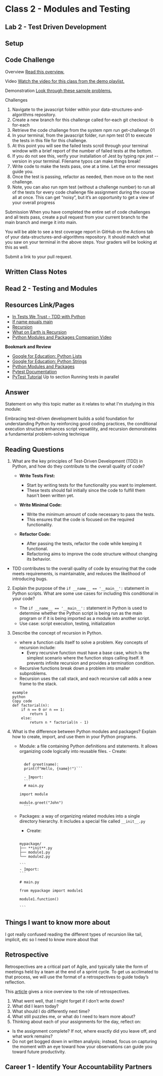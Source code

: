 # Class 2 - Modules and Testing

## Lab 2 - Test Driven Development

## Setup

## Code Challenge

Overview
[Read this overview.](https://codefellows.github.io/code-301-guide/curriculum/class-01/challenges/)

Video
[Watch the video for this class from the demo playlist.](https://www.youtube.com/playlist?list=PLVngfM2hsbi-L6G8qlWd8RyRbuTamHt3k)

Demonstration
[Look through these sample problems.](https://codefellows.github.io/code-301-guide/curriculum/class-01/challenges/DEMO.html)

Challenges

1. Navigate to the javascript folder within your data-structures-and-algorithms repository.
2. Create a new branch for this challenge called for-each
   git checkout -b for-each
3. Retrieve the code challenge from the system
   npm run get-challenge 01
4. In your terminal, from the javascript folder, run npm test 01 to execute the tests in this file for this challenge.
5. At this point you will see the failed tests scroll through your terminal window with a brief report of the number of failed tests at the bottom.
6. If you do not see this, verify your installation of Jest by typing npx jest --version in your terminal. Filename typos can make things break!
7. Write code to make the tests pass, one at a time. Let the error messages guide you.
8. Once the test is passing, refactor as needed, then move on to the next challenge.
9. Note, you can also run npm test (without a challenge number) to run all of the tests for every code challenge file assignment during the course all at once. This can get “noisy”, but it’s an opportunity to get a view of your overall progress

Submission
When you have completed the entire set of code challenges and all tests pass, create a pull request from your current branch to the main branch and merge it into main.

You will be able to see a test coverage report in GitHub on the Actions tab of your data-structures-and-algorithms repository. It should match what you saw on your terminal in the above steps. Your graders will be looking at this as well.

Submit a link to your pull request.

## Written Class Notes

## Read 2 - Testing and Modules

## Resources Link/Pages

- [In Tests We Trust - TDD with Python](https://code.likeagirl.io/in-tests-we-trust-tdd-with-python-af69f47e6932)
- [If name equals main](https://www.geeksforgeeks.org/what-does-the-if-__name__-__main__-do/)
- [Recursion](https://www.geeksforgeeks.org/recursion/)
- [What on Earth is Recursion](https://www.youtube.com/watch?v=Mv9NEXX1VHc)
- [Python Modules and Packages Companion Video](https://realpython.com/courses/python-modules-packages/)

**Bookmark and Review**

- [Google for Education: Python Lists](https://developers.google.com/edu/python/lists)
- [Google for Education: Python Strings](https://developers.google.com/edu/python/strings)
- [Python Modules and Packages](https://realpython.com/python-modules-packages/)
- [Pytest Documentation](https://docs.pytest.org/en/latest/)
- [PyTest Tutorial](https://www.guru99.com/pytest-tutorial.html) Up to section Running tests in parallel

## Answer

Statement on why this topic matter as it relates to what I'm studying in this module:

Embracing test-driven development builds a solid foundation for understanding Python by reinforcing good coding practices, the conditional execution structure enhances script versatility, and recursion demonstrates a fundamental problem-solving technique

## Reading Questions

1. What are the key principles of Test-Driven Development (TDD) in Python, and how do they contribute to the overall quality of code?

   - **Write Tests First:**

     - Start by writing tests for the functionality you want to implement.
     - These tests should fail initially since the code to fulfill them hasn't been written yet.

   - **Write Minimal Code:**

     - Write the minimum amount of code necessary to pass the tests.
     - This ensures that the code is focused on the required functionality.

   - **Refactor Code:**
     - After passing the tests, refactor the code while keeping it functional.
     - Refactoring aims to improve the code structure without changing its behavior.

- TDD contributes to the overall quality of code by ensuring that the code meets requirements, is maintainable, and reduces the likelihood of introducing bugs.

2. Explain the purpose of the `if __name__ == '__main__':` statement in Python scripts. What are some use cases for including this conditional in your code?

    - The `if __name__ == '__main__':` statement in Python is used to determine whether the Python script is being run as the main program or if it is being imported as a module into another script.
    - Use case: script execution, testing, initialization

3. Describe the concept of recursion in Python.

    - where a function calls itself to solve a problem. Key concepts of recursion include:
      - Every recursive function must have a base case, which is the simplest scenario where the function stops calling itself. It prevents infinite recursion and provides a termination condition.
    - Recursive functions break down a problem into smaller subproblems.
    - Recursion uses the call stack, and each recursive call adds a new frame to the stack.

    ```
    example
    python
    Copy code
    def factorial(n):
        if n == 0 or n == 1:
            return 1
        else:
            return n * factorial(n - 1)

    ```

4. What is the difference between Python modules and packages? Explain how to create, import, and use them in your Python programs.

    - Module: a file containing Python definitions and statements. It allows organizing code logically into reusable files.
          - Create:

        ````# module.py

          def greet(name):
          print(f"Hello, {name}!")```

          - Import:
          ```
          # main.py

        import module

        module.greet("John")
          ```
    - Packages: a way of organizing related modules into a single directory hierarchy. It includes a special file called `__init__.py`

        - Create:
        ````

        mypackage/
        ├── **init**.py
        ├── module1.py
        └── module2.py

        ```
        - Import:
        ```

        # main.py

        from mypackage import module1

        module1.function()

        ```

## Things I want to know more about

I got really confused reading the different types of recursion like tail, implicit, etc so I need to know more about that

## Retrospective

Retrospectives are a critical part of Agile, and typically take the form of meetings held by a team at the end of a sprint cycle. To get us acclimated to that process, we will use the format of a retrospectives to guide today’s reflection.

This [article](https://www.benlinders.com/2013/which-questions-do-you-ask-in-retrospectives/) gives a nice overview to the role of retrospectives.

1. What went well, that I might forget if I don’t write down?
2. What did I learn today?
3. What should I do differently next time?
4. What still puzzles me, or what do I need to learn more about?
5. Thinking about each of your assignments for the day, reflect on:
 - Is the assignment complete? If not, where exactly did you leave off, and what work remains?
 - Do not get bogged down in written analysis; instead, focus on capturing the moment with an eye toward how your observations can guide you toward future productivity.

## Career 1 - Identify Your Accountability Partners


